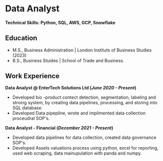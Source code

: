 # Data Analyst

#### Technical Skills: Python, SQL, AWS, GCP, Snowflake

## Education					       		
- M.S., Business Administration	| London Instituts of Business Studies (2023)			        		
- B.S., Business Stuides  | School of Trade and Business.

## Work Experience
**Data Analyst @ EnterTech Solutions Ltd (_June 2020 - Present_)**
- Developed bio -product contect detection, segmentation, labeling and stroing system, by creating data pipelines, processing, and storing into SQL database.
- Developed Data pipepline, wrote and implimented data collection proceudral SOP's. 

**Data Analyst - Financial (_December 2021 - Present_)**
- Developed data pipelines for data collection, created data governance SOP's.
- Developed Assets valuations process using python, excel for reporting, used web scraping, data mainupulation with panda and numpy. 
